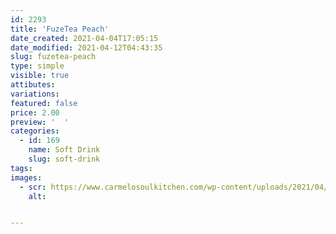 ```yaml
---
id: 2293
title: 'FuzeTea Peach'
date_created: 2021-04-04T17:05:15
date_modified: 2021-04-12T04:43:35
slug: fuzetea-peach
type: simple
visible: true
attibutes: 
variations:
featured: false
price: 2.00
preview: '  '
categories: 
  - id: 169
    name: Soft Drink
    slug: soft-drink
tags: 
images: 
  - scr: https://www.carmelosoulkitchen.com/wp-content/uploads/2021/04/FUZETEA-PEACH.png
    alt: 


---
```




